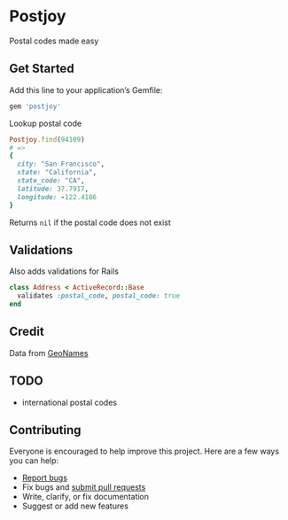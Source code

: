 # Postjoy

Postal codes made easy

## Get Started

Add this line to your application’s Gemfile:

```ruby
gem 'postjoy'
```

Lookup postal code

```ruby
Postjoy.find(94109)
# =>
{
  city: "San Francisco",
  state: "California",
  state_code: "CA",
  latitude: 37.7917,
  longitude: -122.4186
}
```

Returns `nil` if the postal code does not exist

## Validations

Also adds validations for Rails

```ruby
class Address < ActiveRecord::Base
  validates :postal_code, postal_code: true
end
```

## Credit

Data from [GeoNames](http://download.geonames.org/export/zip/)

## TODO

- international postal codes

## Contributing

Everyone is encouraged to help improve this project. Here are a few ways you can help:

- [Report bugs](https://github.com/ankane/postjoy/issues)
- Fix bugs and [submit pull requests](https://github.com/ankane/postjoy/pulls)
- Write, clarify, or fix documentation
- Suggest or add new features
